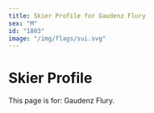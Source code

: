 ```yaml
---
title: Skier Profile for Gaudenz Flury
sex: "M"
id: "1803"
image: "/img/flags/sui.svg" 
---
```


# Skier Profile

This page is for: Gaudenz Flury.
    